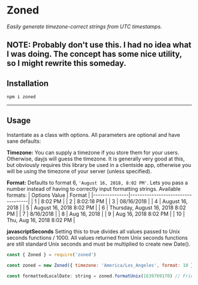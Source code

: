 # Zoned
*Easily generate timezone-correct strings from UTC timestamps.*

**NOTE:** Probably don't use this. I had no idea what I was doing. The concept has some nice utility, so I might rewrite this someday.
---

## Installation
```js
npm i zoned
```

-----
## Usage
Instantiate as a class with options. All parameters are optional and have sane defaults:

**Timezone:** You can supply a timezone if you store them for your users. Otherwise, dayjs will guess the timezone. It is generally very good at this, but obviously requires this library be used in a clientside app, otherwise you will be using the timezone of your server (unless specified).

**Format:** Defaults to format 6, `'August 16, 2018, 8:02 PM'`. Lets you pass a number instead of having to correctly input formatting strings. Available formats:
| Options Value | Format                            |
|---------------|-----------------------------------|
| 1             | 8:02 PM                           |
| 2             | 8:02:18 PM                        |
| 3             | 08/16/2018                        |
| 4             | August 16, 2018                   |
| 5             | August 16, 2018 8:02 PM           |
| 6             | Thursday, August 16, 2018 8:02 PM |
| 7             | 8/16/2018                         |
| 8             | Aug 16, 2018                      |
| 9             | Aug 16, 2018 8:02 PM              |
| 10            | Thu, Aug 16, 2018 8:02 PM         |

**javascriptSeconds** Setting this to true divides all values passed to Unix seconds functions / 1000. All values returned from Unix seconds functions are still standard Unix seconds and must be multiplied to create new Date(). 
```js
const { Zoned } = require('zoned')

const zoned = new Zoned({ timezone: 'America/Los_Angeles', format: 10 })

const formattedLocalDate: string = zoned.formatUnix(1639769170) // Friday, December 17, 2021 11:26 AM
```
